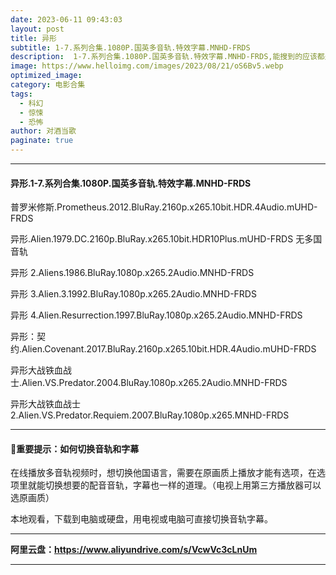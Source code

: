```yaml
---
date: 2023-06-11 09:43:03
layout: post
title: 异形
subtitle: 1-7.系列合集.1080P.国英多音轨.特效字幕.MNHD-FRDS
description:  1-7.系列合集.1080P.国英多音轨.特效字幕.MNHD-FRDS,能搜到的应该都是知道异形宇宙的。所有话不多说。后期有更好的版本会更新...
image: https://www.helloimg.com/images/2023/08/21/oS6Bv5.webp
optimized_image: 
category: 电影合集
tags:
  - 科幻
  - 惊悚
  - 恐怖
author: 对酒当歌
paginate: true
---
```



---

#### 异形.1-7.系列合集.1080P.国英多音轨.特效字幕.MNHD-FRDS  

普罗米修斯.Prometheus.2012.BluRay.2160p.x265.10bit.HDR.4Audio.mUHD-FRDS  

异形.Alien.1979.DC.2160p.BluRay.x265.10bit.HDR10Plus.mUHD-FRDS 无多国音轨  

异形 2.Aliens.1986.BluRay.1080p.x265.2Audio.MNHD-FRDS  

异形 3.Alien.3.1992.BluRay.1080p.x265.2Audio.MNHD-FRDS  

异形 4.Alien.Resurrection.1997.BluRay.1080p.x265.2Audio.MNHD-FRDS  

异形：契约.Alien.Covenant.2017.BluRay.2160p.x265.10bit.HDR.4Audio.mUHD-FRDS  

异形大战铁血战士.Alien.VS.Predator.2004.BluRay.1080p.x265.2Audio.MNHD-FRDS  

异形大战铁血战士 2.Alien.VS.Predator.Requiem.2007.BluRay.1080p.x265.MNHD-FRDS  

---

#### 🔔重要提示：如何切换音轨和字幕

在线播放多音轨视频时，想切换他国语言，需要在原画质上播放才能有选项，在选项里就能切换想要的配音音轨，字幕也一样的道理。（电视上用第三方播放器可以选原画质）

本地观看，下载到电脑或硬盘，用电视或电脑可直接切换音轨字幕。

---

**阿里云盘：<https://www.aliyundrive.com/s/VcwVc3cLnUm>**

---
